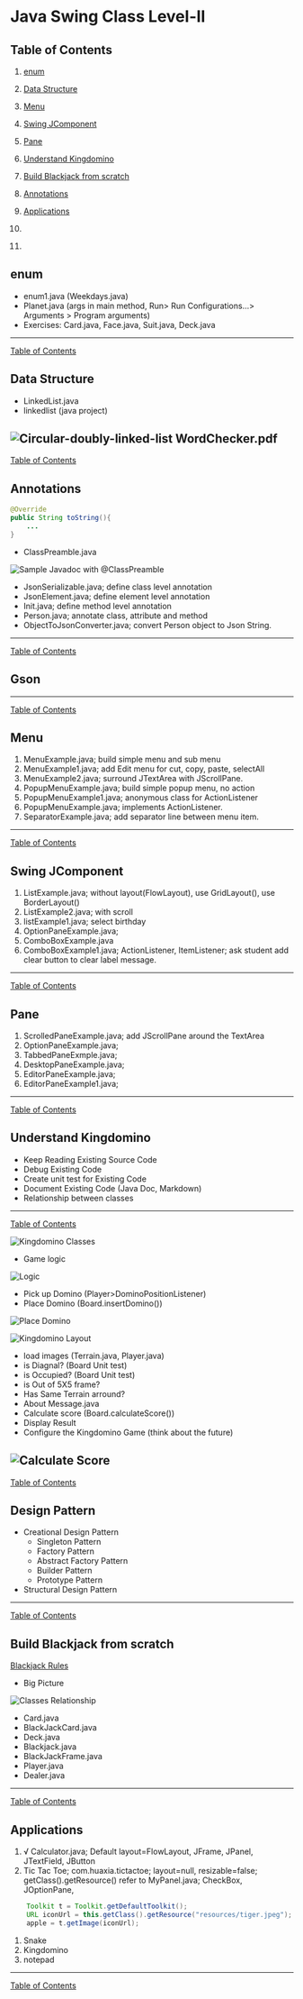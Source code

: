 # Java Swing Class Level-II

## Table of Contents
1. [enum](#enum)
1. [Data Structure](#Data-Structure)
1. [Menu](#Menu)
1. [Swing JComponent](#Swing-JComponent)
1. [Pane](#Pane)
1. [Understand Kingdomino](#Understand-Kingdomino)
1. [Build Blackjack from scratch](#Build-Blackjack-from-scratch)
1. [Annotations](#Annotations)
1. [Applications](#Applications)

1. [](#)
1. [](#)

## enum
* enum1.java (Weekdays.java)
* Planet.java (args in main method, Run> Run Configurations...> Arguments > Program arguments)
* Exercises: Card.java, Face.java, Suit.java, Deck.java
---
[Table of Contents](#Table-of-Contents)

## Data Structure
* LinkedList.java
* linkedlist (java project)

![Circular-doubly-linked-list](Circular-doubly-linked-list.png)
WordChecker.pdf
---
[Table of Contents](#Table-of-Contents)

## Annotations
```java
@Override
public String toString(){
    ...    
}
```
* ClassPreamble.java

![Sample Javadoc with @ClassPreamble](annotation.png)
* JsonSerializable.java; define class level annotation
* JsonElement.java; define element level annotation
* Init.java; define method level annotation
* Person.java; annotate class, attribute and method
* ObjectToJsonConverter.java; convert Person object to Json String.
---
[Table of Contents](#Table-of-Contents)


## Gson
---
[Table of Contents](#Table-of-Contents)


## Menu
1. MenuExample.java; build simple menu and sub menu
1. MenuExample1.java; add Edit menu for cut, copy, paste, selectAll
1. MenuExample2.java; surround JTextArea with JScrollPane.
1. PopupMenuExample.java; build simple popup menu, no action
1. PopupMenuExample1.java; anonymous class for ActionListener
1. PopupMenuExample.java; implements ActionListener.
1. SeparatorExample.java; add separator line between menu item.
---
[Table of Contents](#Table-of-Contents)


## Swing JComponent
1. ListExample.java; without layout(FlowLayout), use GridLayout(), use BorderLayout() 
1. ListExample2.java; with scroll
1. listExample1.java; select birthday
1. OptionPaneExample.java;
1. ComboBoxExample.java 
1. ComboBoxExample1.java; ActionListener, ItemListener; ask student add clear button to clear label message.
---
[Table of Contents](#Table-of-Contents)


## Pane
1. ScrolledPaneExample.java; add JScrollPane around the TextArea
1. OptionPaneExample.java;
1. TabbedPaneExmple.java;
1. DesktopPaneExample.java;
1. EditorPaneExample.java;
1. EditorPaneExample1.java;
---
[Table of Contents](#Table-of-Contents)


## Understand Kingdomino
* Keep Reading Existing Source Code
* Debug Existing Code
* Create unit test for Existing Code
* Document Existing Code (Java Doc, Markdown)
* Relationship between classes
---
[Table of Contents](#Table-of-Contents)


![Kingdomino Classes](KingdominoClasses.png)
* Game logic

![Logic](gameLogic.png)
* Pick up Domino (Player>DominoPositionListener)
* Place Domino (Board.insertDomino())

![Place Domino](placeDomino.png)

![Kingdomino Layout](KingdominoLayout.png)
* load images (Terrain.java, Player.java)
* is Diagnal? (Board Unit test)
* is Occupied? (Board Unit test)
* is Out of 5X5 frame?
* Has Same Terrain arround?
* About Message.java
* Calculate score (Board.calculateScore())
* Display Result
* Configure the Kingdomino Game (think about the future)

![Calculate Score](scoreLogic.png)
---
[Table of Contents](#Table-of-Contents)

## Design Pattern
* Creational Design Pattern
    - Singleton Pattern
    - Factory Pattern
    - Abstract Factory Pattern
    - Builder Pattern
    - Prototype Pattern
* Structural Design Pattern
---
[Table of Contents](#Table-of-Contents)

## Build Blackjack from scratch
[Blackjack Rules](https://casinorange.com/how-to/how-to-play-blackjack#)
* Big Picture

![Classes Relationship](BlackJackClasses.png)
* Card.java
* BlackJackCard.java
* Deck.java
* Blackjack.java
* BlackJackFrame.java
* Player.java
* Dealer.java
---
[Table of Contents](#Table-of-Contents)

## Applications
1. √ Calculator.java; Default layout=FlowLayout, JFrame, JPanel, JTextField, JButton 
1. Tic Tac Toe; com.huaxia.tictactoe; layout=null, resizable=false; getClass().getResource() refer to MyPanel.java; CheckBox, JOptionPane,
```java
    Toolkit t = Toolkit.getDefaultToolkit();
    URL iconUrl = this.getClass().getResource("resources/tiger.jpeg");
    apple = t.getImage(iconUrl);
```
1. Snake
1. Kingdomino
1. notepad
---
[Table of Contents](#Table-of-Contents)
